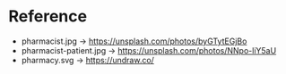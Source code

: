 # Reference
* pharmacist.jpg -> https://unsplash.com/photos/byGTytEGjBo
* pharmacist-patient.jpg -> https://unsplash.com/photos/NNpo-liY5aU
* pharmacy.svg -> https://undraw.co/
